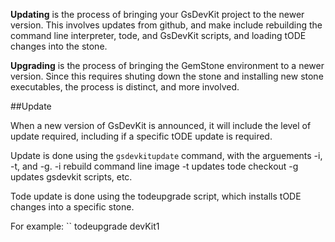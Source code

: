 **Updating** is the process of bringing your GsDevKit project to the newer version. This involves updates 
from github, and make include rebuilding the command line interpreter, tode, and GsDevKit scripts, and
loading tODE changes into the stone.

**Upgrading** is the process of bringing the GemStone environment to a newer version.  Since this requires 
shuting down the stone and installing new stone executables, the process is distinct, and more involved.

##Update

When a new version of GsDevKit is announced, it will include the level of update required, including if a 
specific tODE update is required.

Update is done using the `gsdevkitupdate` command, with the arguements -i, -t, and -g. 
   -i  rebuild command line image
   -t updates tode checkout
   -g updates gsdevkit scripts, etc.

Tode update is done using the todeupgrade script, which installs tODE changes into a specific stone.

For example:
``
todeupgrade devKit1 
```
